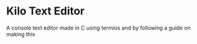 # Kilo Text Editor
A console text editor made in C using termios and by following a guide on making this
